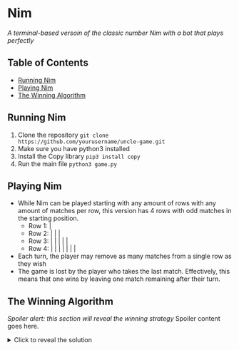 # Nim
*A terminal-based versoin of the classic number Nim with a bot that plays perfectly*

## Table of Contents
- [Running Nim](#running-nim)
- [Playing Nim](#playing-nim)
- [The Winning Algorithm](#the-winning-algorithm)

## Running Nim
1. Clone the repository `git clone https://github.com/yourusername/uncle-game.git`
2. Make sure you have python3 installed
3. Install the Copy library `pip3 install copy`
4. Run the main file `python3 game.py`

## Playing Nim
- While Nim can be played starting with any amount of rows with any amount of matches per row, this version has 4 rows with odd matches in the starting position.
    - Row 1: |
    - Row 2: | | | 
    - Row 3: | | | | |
    - Row 4: | | | | | | |
- Each turn, the player may remove as many matches from a single row as they wish
- The game is lost by the player who takes the last match. Effectively, this means that one wins by leaving one match remaining after their turn.

## The Winning Algorithm
_Spoiler alert: this section will reveal the winning strategy_
<span class="spoiler">Spoiler content goes here.</span>
 <details>
 <summary>Click to reveal the solution</summary>

 The algorithm is based off the essential strategy for the game of Nim. 
### Steps to implement the strategy
_These same steps are used by my program_
1. Sort all the rows into powers of two. Examples: 
    - Row 2 has 3 matches. The greatest power of two less than that is 2. After that, we are left with 1 match, which is a power of two. Therefore, the binary representation is [2, 1]
    - Row 4 has 6 matches. The greatest power of two less than that is 4. After that, we are left with 2 matches, which is a power of two. Therefore, the binary representation is [4, 2]
    - Row 4 has 7 matches. The greatest power of two less than that is 4. After that, we are left with 3 matches. The greatest power of two less than that is 2. After that, we are left with 1 match, which is a power of two. Therefore, the binary representation is [4, 2, 1]
2. Make the board only binary pairs. We do this by taking the binaries of all the rows, and finding a move so that, at the end of our turn, all that is left is pairs of binaries. Example:
    - The board's row's binary representations are so: {[1],[2],[4, 1],[4, 2, 1]}
    - We can group all the numbers into pairs by sorting: [1, 1, 1, 2, 2, 4, 4]
    - After removing all the pairs ([1, 1], [2, 2], and [4, 4]) we are left with an extra 1. This means we must take away a 1. One of the rows that has a 1 is the first row. Therefore, our move would be taking away 1 match from row 1 (though we could take a single match from any row with a 1 in its binary representation)
3. For the program: iterate over every possible next move, and check which produce a result satisfactory for step #2. 
4. In the endgame, this strategy will fail. Therefore, for situations in which the game will be over in 2 or less moves, one must use common sense.
</details>
